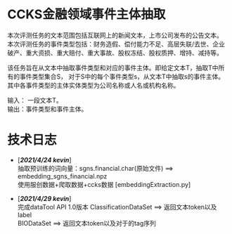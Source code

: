 # CCKS金融领域事件主体抽取
本次评测任务的文本范围包括互联网上的新闻文本，上市公司发布的公告文本。 
本次评测任务的事件类型包括：财务造假、偿付能力不足、高层失联/去世、企业破产、重大资损、重大赔付、重大事故、股权冻结、股权质押、增持、减持等。

该任务旨在从文本中抽取事件类型和对应的事件主体。即给定文本T，抽取T中所有的事件类型集合S，
对于S中的每个事件类型s，从文本T中抽取s的事件主体。其中各事件类型的主体实体类型为公司名称或人名或机构名称。 

输入： 一段文本T。<br>
输出：事件类型和事件主体。

# 技术日志
- [***2021/4/24  kevin***]<br>
  抽取预训练的词向量：sgns.financial.char(原始文件) ==> embedding_sgns_financial.npz<br>
  使用服创数据+爬取数据+ccks数据 [embeddingExtraction.py]


- [***2021/4/29  kevin***]<br>
  完成dataTool API 1.0版本
  ClassificationDataSet ==> 返回文本token以及label<br>
  BIODataSet ==> 返回文本token以及对于的tag序列
